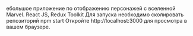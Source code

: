 ебольшое приложение по отображению персонажей с вселенной Marvel.  React JS, Redux Toolkit
Для запуска необходимо сколировать репозиторий
npm start
Откройте http://localhost:3000 для просмотра в вашем браузере.
